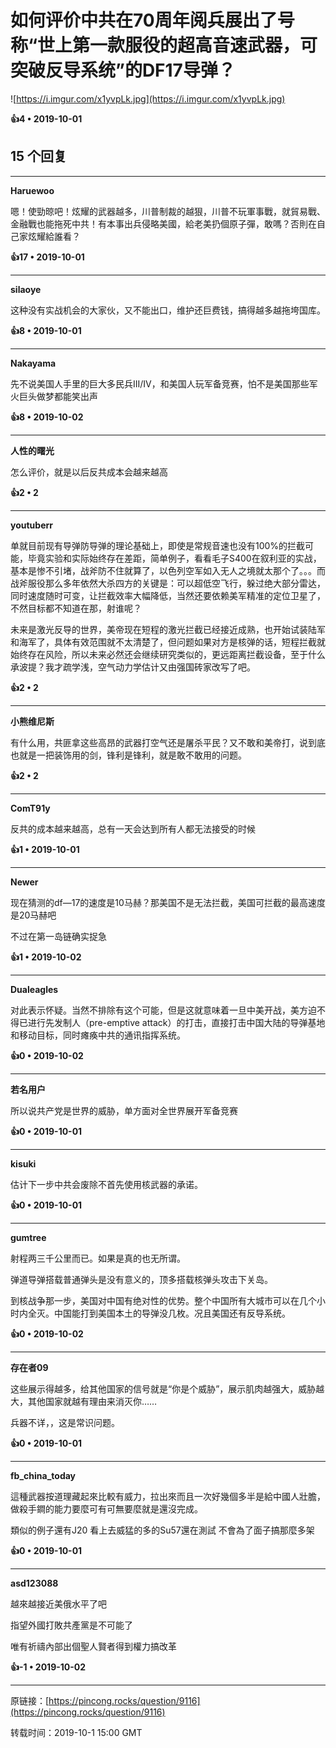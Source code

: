 # 如何评价中共在70周年阅兵展出了号称“世上第一款服役的超高音速武器，可突破反导系统”的DF17导弹？ 

![https://i.imgur.com/x1yvpLk.jpg](https://i.imgur.com/x1yvpLk.jpg)

**👍4 • 2019-10-01**

## 15 个回复

---
**Haruewoo**

嗯！使勁晾吧！炫耀的武器越多，川普制裁的越狠，川普不玩軍事戰，就貿易戰、金融戰也能拖死中共！有本事出兵侵略美國，給老美扔個原子彈，敢嗎？否則在自己家炫耀給誰看？ 

**👍17 • 2019-10-01**

---
**silaoye**

这种没有实战机会的大家伙，又不能出口，维护还巨费钱，搞得越多越拖垮国库。 

**👍8 • 2019-10-01**

---
**Nakayama**

先不说美国人手里的巨大多民兵III/IV，和美国人玩军备竞赛，怕不是美国那些军火巨头做梦都能笑出声 

**👍8 • 2019-10-02**

---
**人性的曙光**

怎么评价，就是以后反共成本会越来越高 

**👍2 • 2**

---
**youtuberr**

单就目前现有导弹防导弹的理论基础上，即使是常规音速也没有100%的拦截可能，毕竟实验和实际始终存在差距，简单例子，看看毛子S400在叙利亚的实战，基本是惨不引堵，战斧防不住就算了，以色列空军如入无人之境就太那个了。。。而战斧服役那么多年依然大杀四方的关键是：可以超低空飞行，躲过绝大部分雷达，同时速度随时可变，让拦截效率大幅降低，当然还要依赖美军精准的定位卫星了，不然目标都不知道在那，射谁呢？

未来是激光反导的世界，美帝现在短程的激光拦截已经接近成熟，也开始试装陆军和海军了，具体有效范围就不太清楚了，但问题如果对方是核弹的话，短程拦截就始终存在风险，所以未来必然还会继续研究类似的，更远距离拦截设备，至于什么承波提？我才疏学浅，空气动力学估计又由强国砖家改写了吧。 

**👍2 • 2**

---
**小熊维尼斯**

有什么用，共匪拿这些高昂的武器打空气还是屠杀平民？又不敢和美帝打，说到底也就是一把装饰用的剑，锋利是锋利，就是敢不敢用的问题。 

**👍2 • 2**

---
**ComT91y**

反共的成本越来越高，总有一天会达到所有人都无法接受的时候 

**👍1 • 2019-10-01**

---
**Newer**

现在猜测的df—17的速度是10马赫？那美国不是无法拦截，美国可拦截的最高速度是20马赫吧

不过在第一岛链确实捉急 

**👍1 • 2019-10-02**

---
**Dualeagles**

对此表示怀疑。当然不排除有这个可能，但是这就意味着一旦中美开战，美方迫不得已进行先发制人（pre-emptive attack）的打击，直接打击中国大陆的导弹基地和移动目标，同时瘫痪中共的通讯指挥系统。 

**👍0 • 2019-10-02**

---
**若名用户**

所以说共产党是世界的威胁，单方面对全世界展开军备竞赛 

**👍0 • 2019-10-01**

---
**kisuki**

估计下一步中共会废除不首先使用核武器的承诺。 

**👍0 • 2019-10-01**

---
**gumtree**

射程两三千公里而已。如果是真的也无所谓。

弹道导弹搭载普通弹头是没有意义的，顶多搭载核弹头攻击下关岛。

到核战争那一步，美国对中国有绝对性的优势。整个中国所有大城市可以在几个小时内全灭。中国能打到美国本土的导弹没几枚。况且美国还有反导系统。 

**👍0 • 2019-10-02**

---
**存在者09**

这些展示得越多，给其他国家的信号就是“你是个威胁”，展示肌肉越强大，威胁越大，其他国家就越有理由来消灭你……

兵器不详，，这是常识问题。 

**👍0 • 2019-10-01**

---
**fb_china_today**

這種武器按道理藏起來比較有威力，拉出來而且一次好幾個多半是給中國人壯膽，做殺手鐧的能力要麼可有可無要麼就是還沒完成。

類似的例子還有J20 看上去威猛的多的Su57還在測試 不會為了面子搞那麼多架 

**👍0 • 2019-10-01**

---
**asd123088**

越來越接近美俄水平了吧 

指望外國打敗共產黨是不可能了

唯有祈禱內部出個聖人賢者得到權力搞改革 

**👍-1 • 2019-10-02**

---
原链接：[https://pincong.rocks/question/9116](https://pincong.rocks/question/9116)

转载时间：2019-10-1 15:00 GMT